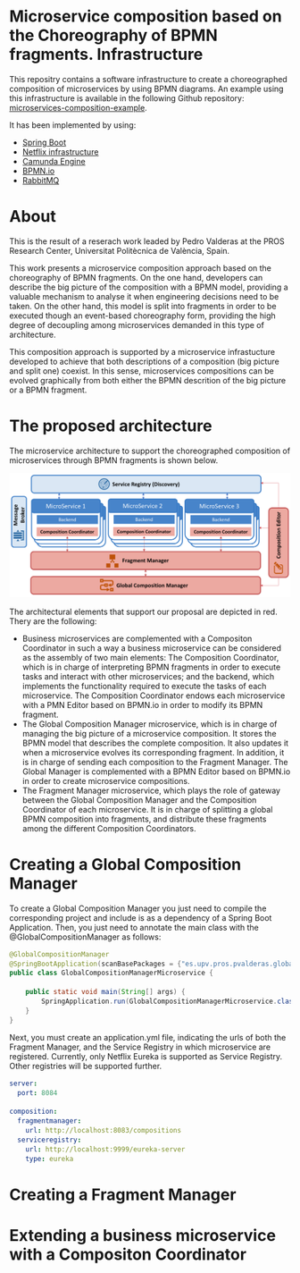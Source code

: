 # Microservice composition based on the Choreography of BPMN fragments. Infrastructure

This repositry contains a software infrastructure to create a choreographed composition of microservices by using BPMN diagrams. 
An example using this infrastructure is available in the following Github repository: [microservices-composition-example](https://github.com/pvalderas/microservices-composition-example).

It has been implemented by using:

* [Spring Boot](https://spring.io/projects/spring-boot)
* [Netflix infrastructure](https://github.com/Netflix)
* [Camunda Engine](https://github.com/camunda/camunda-bpm-spring-boot-starter)
* [BPMN.io](https://github.com/bpmn-io)
* [RabbitMQ](https://www.rabbitmq.com/)

# About

This is the result of a reserach work leaded by Pedro Valderas at the PROS Research Center, Universitat Politècnica de València, Spain.

This work presents a microservice composition approach based on the choreography of BPMN fragments. On the one hand, developers can describe the big picture of the composition with a BPMN model, providing a valuable mechanism to analyse it when engineering decisions need to be taken. On the other hand, this model is split into fragments in order to be executed though an event-based choreography form, providing the high degree of decoupling among microservices demanded in this type of architecture. 

This composition approach is supported by a microservice infrastucture developed to achieve that both descriptions of a composition (big picture and split one) coexist. In this sense, microservices compositions can be evolved graphically from both either the BPMN descrition of the big picture or a BPMN fragment.

# The proposed architecture

The microservice architecture to support the choreographed composition of microservices through BPMN fragments is shown below.

![architecture](./architecture.png "Proposed Architecture")

The architectural elements that support our proposal are depicted in red. Thery are the following:

* Business microservices are complemented with a Compositon Coordinator in such a way a business microservice can be considered as the assembly of two main elements:  The Composition Coordinator, which is in charge of interpreting BPMN fragments in order to execute tasks and interact with other microservices; and the backend, which implements the functionality required to execute the tasks of each microservice. The Composition Coordinator endows each microservice with a PMN Editor based on BPMN.io in order to modify its BPMN fragment.
* The Global Composition Manager microservice, which is in charge of managing the big picture of a microservice composition. It stores the BPMN model that describes the complete composition. It also updates it when a microservice evolves its corresponding fragment. In addition, it is in charge of sending each composition to the Fragment Manager. The Global Manager is complemented with a BPMN Editor based on BPMN.io in order to create microservice compositions.
* The Fragment Manager microservice, which plays the role of gateway between the Global Composition Manager and the Composition Coordinator of each microservice. It is in charge of splitting a global BPMN composition into fragments, and distribute these fragments among the different Composition Coordinators.

# Creating a Global Composition Manager

To create a Global Composition Manager you just need to compile the corresponding project and include is as a dependency of a Spring Boot Application. Then, you just need to annotate the main class with the @GlobalCompositionManager as follows:

```java
@GlobalCompositionManager
@SpringBootApplication(scanBasePackages = {"es.upv.pros.pvalderas.globalcompositionmanager"})
public class GlobalCompositionManagerMicroservice {

	public static void main(String[] args) {
		SpringApplication.run(GlobalCompositionManagerMicroservice.class, args);
	}
}
```
Next, you must create an application.yml file, indicating the urls of both the Fragment Manager, and the Service Registry in which microservice are registered. Currently, only Netflix Eureka is supported as Service Registry. Other registries will be supported further.

```yml
server:
  port: 8084

composition:
  fragmentmanager:
    url: http://localhost:8083/compositions
  serviceregistry:
    url: http://localhost:9999/eureka-server
    type: eureka
```
 
# Creating a Fragment Manager

# Extending a business microservice with a Compositon Coordinator
